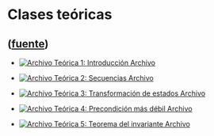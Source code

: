 # Clases teóricas
([fuente](https://campus.exactas.uba.ar/course/view.php?id=991&section=9))
---
  - [![Archivo](https://campus.exactas.uba.ar/theme/image.php/magazine/core/1462913092/f/pdf) Teórica 1: Introducción Archivo](https://campus.exactas.uba.ar/mod/resource/view.php?id=52681)

  - [![Archivo](https://campus.exactas.uba.ar/theme/image.php/magazine/core/1462913092/f/pdf) Teórica 2: Secuencias Archivo](https://campus.exactas.uba.ar/mod/resource/view.php?id=52682)

  - [![Archivo](https://campus.exactas.uba.ar/theme/image.php/magazine/core/1462913092/f/pdf) Teórica 3: Transformación de estados Archivo](https://campus.exactas.uba.ar/mod/resource/view.php?id=52683)

  - [![Archivo](https://campus.exactas.uba.ar/theme/image.php/magazine/core/1462913092/f/pdf) Teórica 4: Precondición más débil Archivo](https://campus.exactas.uba.ar/mod/resource/view.php?id=52684)

  - [![Archivo](https://campus.exactas.uba.ar/theme/image.php/magazine/core/1462913092/f/pdf) Teórica 5: Teorema del invariante Archivo](https://campus.exactas.uba.ar/mod/resource/view.php?id=52685)

